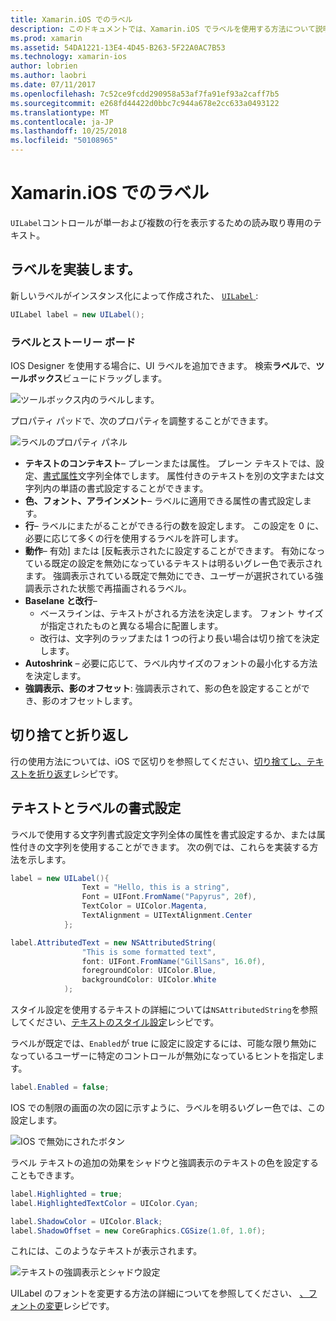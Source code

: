 ```yaml
---
title: Xamarin.iOS でのラベル
description: このドキュメントでは、Xamarin.iOS でラベルを使用する方法について説明します。 これには、プログラムを使用して、iOS Designer では、ラベルを作成する方法について説明します。
ms.prod: xamarin
ms.assetid: 54DA1221-13E4-4D45-B263-5F22A0AC7B53
ms.technology: xamarin-ios
author: lobrien
ms.author: laobri
ms.date: 07/11/2017
ms.openlocfilehash: 7c52ce9fcdd290958a53af7fa91ef93a2caff7b5
ms.sourcegitcommit: e268fd44422d0bbc7c944a678e2cc633a0493122
ms.translationtype: MT
ms.contentlocale: ja-JP
ms.lasthandoff: 10/25/2018
ms.locfileid: "50108965"
---
```

# <a name="labels-in-xamarinios"></a>Xamarin.iOS でのラベル

`UILabel`コントロールが単一および複数の行を表示するための読み取り専用のテキスト。 

## <a name="implementing-a-label"></a>ラベルを実装します。

新しいラベルがインスタンス化によって作成された、 [ `UILabel` ](https://developer.xamarin.com/api/type/UIKit.UILabel/):

```csharp
UILabel label = new UILabel();
```

### <a name="labels-and-storyboards"></a>ラベルとストーリー ボード

IOS Designer を使用する場合に、UI ラベルを追加できます。 検索**ラベル**で、**ツールボックス**ビューにドラッグします。

![ツールボックス内のラベルします。](labels-images/image3.png)

プロパティ パッドで、次のプロパティを調整することができます。

![ラベルのプロパティ パネル](labels-images/image2.png)

- **テキストのコンテキスト**– プレーンまたは属性。 プレーン テキストでは、設定、[書式属性](#Formatting_Text_and_Label)文字列全体でします。 属性付きのテキストを別の文字または文字列内の単語の書式設定することができます。
- **色、フォント、アラインメント**– ラベルに適用できる属性の書式設定します。
- **行**– ラベルにまたがることができる行の数を設定します。 この設定を 0 に、必要に応じて多くの行を使用するラベルを許可します。
- **動作**– 有効] または [反転表示されたに設定することができます。 有効になっている既定の設定を無効になっているテキストは明るいグレー色で表示されます。 強調表示されている既定で無効にでき、ユーザーが選択されている強調表示された状態で再描画されるラベル。
- **Baselane と改行**– 
    - ベースラインは、テキストがされる方法を決定します。 フォント サイズが指定されたものと異なる場合に配置します。
    - 改行は、文字列のラップまたは 1 つの行より長い場合は切り捨てを決定します。
- **Autoshrink** – 必要に応じて、ラベル内サイズのフォントの最小化する方法を決定します。
- **強調表示、影のオフセット**: 強調表示されて、影の色を設定することができ、影のオフセットします。

## <a name="truncating-and-wrapping"></a>切り捨てと折り返し

行の使用方法については、iOS で区切りを参照してください、[切り捨てし、テキストを折り返す](https://github.com/xamarin/recipes/tree/master/Recipes/ios/standard_controls/labels/uilabel-truncate-wrap-text)レシピです。

<a name="Formatting_Text_and_Label"/>

## <a name="formatting-text-and-label"></a>テキストとラベルの書式設定

ラベルで使用する文字列書式設定文字列全体の属性を書式設定するか、または属性付きの文字列を使用することができます。 次の例では、これらを実装する方法を示します。

```csharp
label = new UILabel(){
                Text = "Hello, this is a string",
                Font = UIFont.FromName("Papyrus", 20f),
                TextColor = UIColor.Magenta,
                TextAlignment = UITextAlignment.Center
            };
```

```csharp
label.AttributedText = new NSAttributedString(
                "This is some formatted text",
                font: UIFont.FromName("GillSans", 16.0f),
                foregroundColor: UIColor.Blue,
                backgroundColor: UIColor.White
            );
```

スタイル設定を使用するテキストの詳細については`NSAttributedString`を参照してください、[テキストのスタイル設定](https://github.com/xamarin/recipes/tree/master/Recipes/ios/standard_controls/text_field/style_text)レシピです。

ラベルが既定では、`Enabled`が true に設定に設定するには、可能な限り無効になっているユーザーに特定のコントロールが無効になっているヒントを指定します。

```csharp
label.Enabled = false;
```

IOS での制限の画面の次の図に示すように、ラベルを明るいグレー色では、この設定します。

![IOS で無効にされたボタン](labels-images/image1.png)

ラベル テキストの追加の効果をシャドウと強調表示のテキストの色を設定することもできます。

```csharp
label.Highlighted = true;
label.HighlightedTextColor = UIColor.Cyan;

label.ShadowColor = UIColor.Black;
label.ShadowOffset = new CoreGraphics.CGSize(1.0f, 1.0f);
```

これには、このようなテキストが表示されます。

![テキストの強調表示とシャドウ設定](labels-images/image4.png)

UILabel のフォントを変更する方法の詳細についてを参照してください、 [、フォントの変更](https://github.com/xamarin/recipes/tree/master/Recipes/ios/standard_controls/labels/change_the_font)レシピです。






